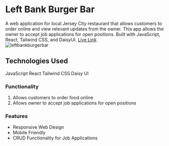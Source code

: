 # Left Bank Burger Bar

A web application for local Jersey City restaurant that allows customers to order online and view relevant updates from the owner. This app allows the owner to accept job applications for open positions. Built with JavaScript, React, Tailwind CSS, and DaisyUI. [Live Link](https://lbburgerbar.netlify.app/)<br/>
![leftbankburgerbar](https://raw.githubusercontent.com/joshuakellyeng/lbbb-frontend/main/src/assets/left-bank.png)

## Technologies Used

JavaScript
React
Tailwind CSS
Daisy UI

### Functionality

1. Allows customers to order food online
2. Allows owner to accept job applications for open positions

### Features

- Responsive Web Design
- Mobile Friendly
- CRUD Functionality for Job Applications
